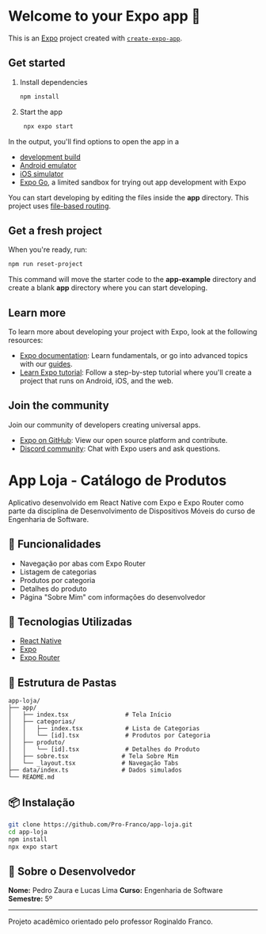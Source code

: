 # Welcome to your Expo app 👋

This is an [Expo](https://expo.dev) project created with [`create-expo-app`](https://www.npmjs.com/package/create-expo-app).

## Get started

1. Install dependencies

   ```bash
   npm install
   ```

2. Start the app

   ```bash
    npx expo start
   ```

In the output, you'll find options to open the app in a

- [development build](https://docs.expo.dev/develop/development-builds/introduction/)
- [Android emulator](https://docs.expo.dev/workflow/android-studio-emulator/)
- [iOS simulator](https://docs.expo.dev/workflow/ios-simulator/)
- [Expo Go](https://expo.dev/go), a limited sandbox for trying out app development with Expo

You can start developing by editing the files inside the **app** directory. This project uses [file-based routing](https://docs.expo.dev/router/introduction).

## Get a fresh project

When you're ready, run:

```bash
npm run reset-project
```

This command will move the starter code to the **app-example** directory and create a blank **app** directory where you can start developing.

## Learn more

To learn more about developing your project with Expo, look at the following resources:

- [Expo documentation](https://docs.expo.dev/): Learn fundamentals, or go into advanced topics with our [guides](https://docs.expo.dev/guides).
- [Learn Expo tutorial](https://docs.expo.dev/tutorial/introduction/): Follow a step-by-step tutorial where you'll create a project that runs on Android, iOS, and the web.

## Join the community

Join our community of developers creating universal apps.

- [Expo on GitHub](https://github.com/expo/expo): View our open source platform and contribute.
- [Discord community](https://chat.expo.dev): Chat with Expo users and ask questions.

# App Loja - Catálogo de Produtos

Aplicativo desenvolvido em React Native com Expo e Expo Router como parte da disciplina de Desenvolvimento de Dispositivos Móveis do curso de Engenharia de Software.

## 🚀 Funcionalidades

- Navegação por abas com Expo Router
- Listagem de categorias
- Produtos por categoria
- Detalhes do produto
- Página "Sobre Mim" com informações do desenvolvedor

## 🧪 Tecnologias Utilizadas

- [React Native](https://reactnative.dev/)
- [Expo](https://expo.dev/)
- [Expo Router](https://expo.github.io/router/docs)

## 📂 Estrutura de Pastas

```
app-loja/
├── app/
│   ├── index.tsx                # Tela Início
│   ├── categorias/
│   │   ├── index.tsx            # Lista de Categorias
│   │   └── [id].tsx             # Produtos por Categoria
│   ├── produto/
│   │   └── [id].tsx             # Detalhes do Produto
│   ├── sobre.tsx               # Tela Sobre Mim
│   └── _layout.tsx             # Navegação Tabs
├── data/index.ts               # Dados simulados
└── README.md
```

## 📦 Instalação

```bash
git clone https://github.com/Pro-Franco/app-loja.git
cd app-loja
npm install
npx expo start
```

## 🧠 Sobre o Desenvolvedor

**Nome:** Pedro Zaura e Lucas Lima
**Curso:** Engenharia de Software  
**Semestre:** 5º

---

Projeto acadêmico orientado pelo professor Roginaldo Franco.
